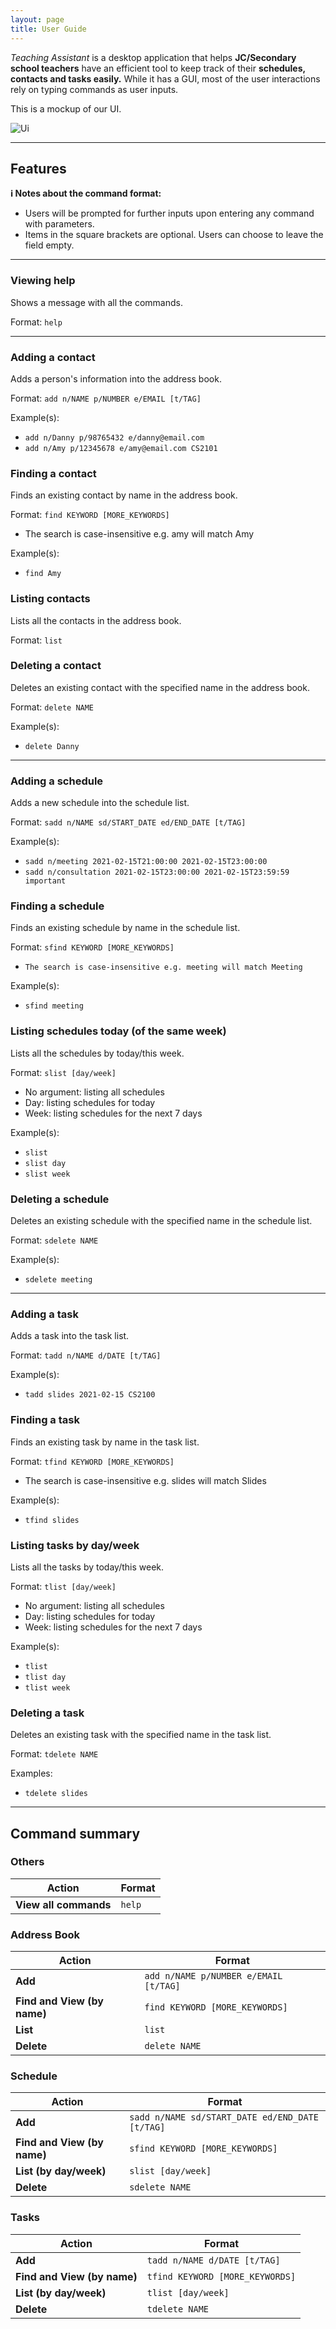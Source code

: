 ```yaml
---
layout: page
title: User Guide
---
```


_Teaching Assistant_ is a desktop application that helps **JC/Secondary school teachers** have an efficient tool to keep
track of their **schedules, contacts and tasks easily.** While it has a GUI, most of the user interactions rely on typing commands as user inputs.

This is a mockup of our UI.

![Ui](images/Ui.png)

---

## Features

**:information_source: Notes about the command format:**<br>

* Users will be prompted for further inputs upon entering any command with parameters.
* Items in the square brackets are optional. Users can choose to leave the field empty.

---

### Viewing help
Shows a message with all the commands.

Format: `help`

---

### Adding a contact
Adds a person's information into the address book.

Format: `add n/NAME p/NUMBER e/EMAIL [t/TAG]`

Example(s):
* `add n/Danny p/98765432 e/danny@email.com`
* `add n/Amy p/12345678 e/amy@email.com CS2101`

### Finding a contact
Finds an existing contact by name in the address book.

Format: `find KEYWORD [MORE_KEYWORDS]`
* The search is case-insensitive e.g. amy will match Amy

Example(s):
* `find Amy`

### Listing contacts
Lists all the contacts in the address book.

Format: `list`

### Deleting a contact
Deletes an existing contact with the specified name in the address book.

Format: `delete NAME`

Example(s):
* `delete Danny`

---
### Adding a schedule
Adds a new schedule into the schedule list.

Format: `sadd n/NAME sd/START_DATE ed/END_DATE [t/TAG]`

Example(s):
* `sadd n/meeting 2021-02-15T21:00:00 2021-02-15T23:00:00`
* `sadd n/consultation 2021-02-15T23:00:00 2021-02-15T23:59:59 important`

### Finding a schedule
Finds an existing schedule by name in the schedule list.

Format: `sfind KEYWORD [MORE_KEYWORDS]`
* `The search is case-insensitive e.g. meeting will match Meeting`

Example(s):
* `sfind meeting`

### Listing schedules today (of the same week)
Lists all the schedules by today/this week.

Format: `slist [day/week]`
- No argument: listing all schedules
- Day: listing schedules for today
- Week: listing schedules for the next 7 days

Example(s):
* `slist`
* `slist day`
* `slist week`

### Deleting a schedule
Deletes an existing schedule with the specified name in the schedule list.

Format: `sdelete NAME`

Example(s):
* `sdelete meeting`

---

### Adding a task
Adds a task into the task list.

Format: `tadd n/NAME d/DATE [t/TAG]`

Example(s):
* `tadd slides 2021-02-15 CS2100`

### Finding a task
Finds an existing task by name in the task list.

Format: `tfind KEYWORD [MORE_KEYWORDS]`
* The search is case-insensitive e.g. slides will match Slides

Example(s):
* `tfind slides`

### Listing tasks by day/week
Lists all the tasks by today/this week.

Format: `tlist [day/week]`
- No argument: listing all schedules
- Day: listing schedules for today
- Week: listing schedules for the next 7 days

Example(s):
* `tlist`
* `tlist day`
* `tlist week`

### Deleting a task
Deletes an existing task with the specified name in the task list.

Format: `tdelete NAME`

Examples:
* `tdelete slides`

---

## Command summary

### Others

Action | Format
-------|------------------
**View all commands** | `help`

### Address Book

Action | Format
--------|------------------
**Add** | `add n/NAME p/NUMBER e/EMAIL [t/TAG]`
**Find and View (by name)** | `find KEYWORD [MORE_KEYWORDS]`
**List** | `list`
**Delete** | `delete NAME`

### Schedule

Action | Format
--------|------------------
**Add** | `sadd n/NAME sd/START_DATE ed/END_DATE [t/TAG]`
**Find and View (by name)** | `sfind KEYWORD [MORE_KEYWORDS]`
**List (by day/week)** | `slist [day/week]`
**Delete** | `sdelete NAME`

### Tasks

Action | Format
--------|------------------
**Add** | `tadd n/NAME d/DATE [t/TAG]`
**Find and View (by name)** | `tfind KEYWORD [MORE_KEYWORDS]`
**List (by day/week)** | `tlist [day/week]`
**Delete** | `tdelete NAME`
